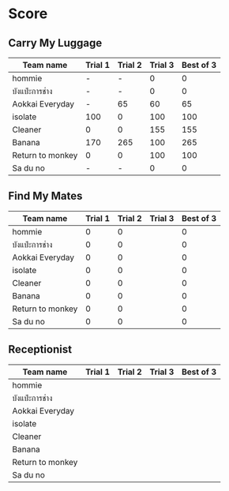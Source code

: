 # Score



## Carry My Luggage
| Team name           | Trial 1 | Trial 2 | Trial 3 | Best of 3 |
|---------------------|---------|---------|---------|------------|
| hommie              | -       | -       | 0       | 0          |
| บังแป๋ะการช่าง       | -       | -       | 0       | 0          |
| Aokkai Everyday     | -       | 65      | 60      | 65         |
| isolate             | 100     | 0       | 100     | 100        |
| Cleaner             | 0       | 0       | 155     | 155        |
| Banana              | 170     | 265     | 100     | 265        |
| Return to monkey    | 0       | 0       | 100     | 100        |
| Sa du no            | -       | -       | 0       | 0          |

## Find My Mates
| Team name           | Trial 1 | Trial 2 | Trial 3 | Best of 3 |
|---------------------|---------|---------|---------|------------|
| hommie              | 0       | 0       |         | 0          |
| บังแป๋ะการช่าง       | 0       | 0       |         | 0          |
| Aokkai Everyday     | 0       | 0       |         | 0          |
| isolate             | 0       | 0       |         | 0          |
| Cleaner             | 0       | 0       |         | 0          |
| Banana              | 0       | 0       |         | 0          |
| Return to monkey    | 0       | 0       |         | 0          |
| Sa du no            | 0       | 0       |         | 0          |

## Receptionist
| Team name         | Trial 1 | Trial 2 | Trial 3 | Best of 3 |
|-------------------|---------------|---------------|---------------|------|
| hommie            |               |               |               |      |
| บังแป๋ะการช่าง     |               |               |               |      |
| Aokkai Everyday   |               |               |               |      |
| isolate           |               |               |               |      |
| Cleaner           |               |               |               |      |
| Banana            |               |               |               |      |
| Return to monkey  |               |               |               |      |
| Sa du no          |               |               |               |      |